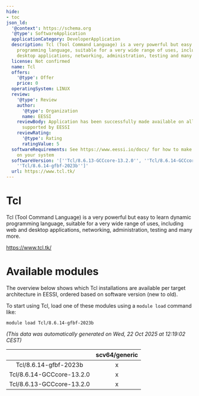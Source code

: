 ```yaml
---
hide:
- toc
json_ld:
  '@context': https://schema.org
  '@type': SoftwareApplication
  applicationCategory: DeveloperApplication
  description: Tcl (Tool Command Language) is a very powerful but easy to learn dynamic
    programming language, suitable for a very wide range of uses, including web and
    desktop applications, networking, administration, testing and many more.
  license: Not confirmed
  name: Tcl
  offers:
    '@type': Offer
    price: 0
  operatingSystem: LINUX
  review:
    '@type': Review
    author:
      '@type': Organization
      name: EESSI
    reviewBody: Application has been successfully made available on all architectures
      supported by EESSI
    reviewRating:
      '@type': Rating
      ratingValue: 5
  softwareRequirements: See https://www.eessi.io/docs/ for how to make EESSI available
    on your system
  softwareVersion: '[''Tcl/8.6.13-GCCcore-13.2.0'', ''Tcl/8.6.14-GCCcore-13.2.0'',
    ''Tcl/8.6.14-gfbf-2023b'']'
  url: https://www.tcl.tk/
---
```


Tcl
===


Tcl (Tool Command Language) is a very powerful but easy to learn dynamic programming language, suitable for a very wide range of uses, including web and desktop applications, networking, administration, testing and many more.

https://www.tcl.tk/
# Available modules


The overview below shows which Tcl installations are available per target architecture in EESSI, ordered based on software version (new to old).

To start using Tcl, load one of these modules using a `module load` command like:

```shell
module load Tcl/8.6.14-gfbf-2023b
```

*(This data was automatically generated on Wed, 22 Oct 2025 at 12:19:02 CEST)*

| |scv64/generic|
| :---: | :---: |
|Tcl/8.6.14-gfbf-2023b|x|
|Tcl/8.6.14-GCCcore-13.2.0|x|
|Tcl/8.6.13-GCCcore-13.2.0|x|
